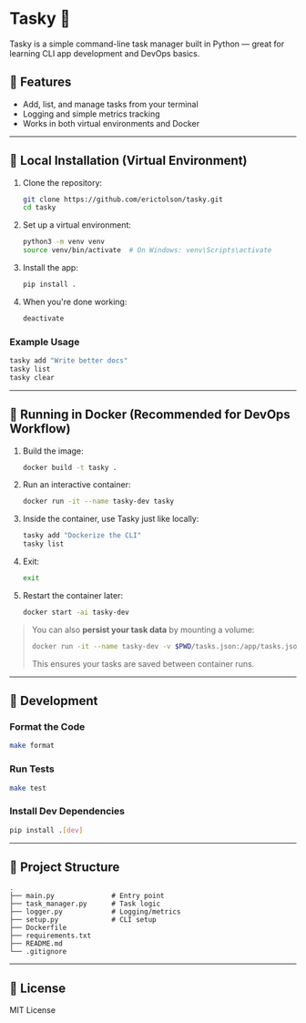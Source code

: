 # Tasky 📝

Tasky is a simple command-line task manager built in Python — great for learning CLI app development and DevOps basics.

## 🚀 Features

- Add, list, and manage tasks from your terminal
- Logging and simple metrics tracking
- Works in both virtual environments and Docker

---

## 🧪 Local Installation (Virtual Environment)

1. Clone the repository:
    ```bash
    git clone https://github.com/erictolson/tasky.git
    cd tasky
    ```

2. Set up a virtual environment:
    ```bash
    python3 -m venv venv
    source venv/bin/activate  # On Windows: venv\Scripts\activate
    ```

3. Install the app:
    ```bash
    pip install .
    ```

4. When you're done working:
    ```bash
    deactivate
    ```

### Example Usage
```bash
tasky add "Write better docs"
tasky list
tasky clear
```

---

## 🐳 Running in Docker (Recommended for DevOps Workflow)

1. Build the image:
    ```bash
    docker build -t tasky .
    ```

2. Run an interactive container:
    ```bash
    docker run -it --name tasky-dev tasky
    ```

3. Inside the container, use Tasky just like locally:
    ```bash
    tasky add "Dockerize the CLI"
    tasky list
    ```

4. Exit:
    ```bash
    exit
    ```

5. Restart the container later:
    ```bash
    docker start -ai tasky-dev
    ```

> You can also **persist your task data** by mounting a volume:
> ```bash
> docker run -it --name tasky-dev -v $PWD/tasks.json:/app/tasks.json tasky
> ```
> This ensures your tasks are saved between container runs.

---

## 💠 Development

### Format the Code
```bash
make format
```

### Run Tests
```bash
make test
```

### Install Dev Dependencies
```bash
pip install .[dev]
```

---

## 📁 Project Structure

```
.
├── main.py              # Entry point
├── task_manager.py      # Task logic
├── logger.py            # Logging/metrics
├── setup.py             # CLI setup
├── Dockerfile
├── requirements.txt
├── README.md
└── .gitignore
```

---

## 📄 License

MIT License
